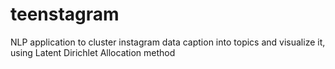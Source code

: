 # teenstagram
NLP application to cluster instagram data caption into topics and visualize it, using Latent Dirichlet Allocation method
